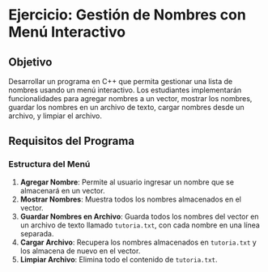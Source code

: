 # Ejercicio: Gestión de Nombres con Menú Interactivo

## Objetivo

Desarrollar un programa en C++ que permita gestionar una lista de nombres usando un menú interactivo. Los estudiantes implementarán funcionalidades para agregar nombres a un vector, mostrar los nombres, guardar los nombres en un archivo de texto, cargar nombres desde un archivo, y limpiar el archivo.

## Requisitos del Programa

### Estructura del Menú

1. **Agregar Nombre**: Permite al usuario ingresar un nombre que se almacenará en un vector.
2. **Mostrar Nombres**: Muestra todos los nombres almacenados en el vector.
3. **Guardar Nombres en Archivo**: Guarda todos los nombres del vector en un archivo de texto llamado `tutoria.txt`, con cada nombre en una línea separada.
4. **Cargar Archivo**: Recupera los nombres almacenados en `tutoria.txt` y los almacena de nuevo en el vector.
5. **Limpiar Archivo**: Elimina todo el contenido de `tutoria.txt`.
